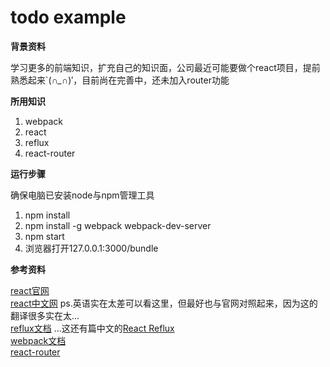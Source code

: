 # todo example

**背景资料**

学习更多的前端知识，扩充自己的知识面，公司最近可能要做个react项目，提前熟悉起来`(*∩_∩*)′，目前尚在完善中，还未加入router功能

**所用知识**

1. webpack
2. react
3. reflux
4. react-router

**运行步骤**

确保电脑已安装node与npm管理工具  

1. npm install  
2. npm install -g webpack webpack-dev-server  
3. npm start  
4. 浏览器打开127.0.0.1:3000/bundle

**参考资料**

[react官网](https://facebook.github.io/react/)  
[react中文网](http://reactjs.cn/react/docs/getting-started.html) ps.英语实在太差可以看这里，但最好也与官网对照起来，因为这的翻译很多实在太...  
[reflux文档](https://github.com/reflux/refluxjs) ...这还有篇中文的[React Reflux](http://segmentfault.com/a/1190000002793786?utm_source=tuicool#articleHeader17)  
[webpack文档](http://webpack.github.io/)  
[react-router](https://rackt.github.io/react-router/)
